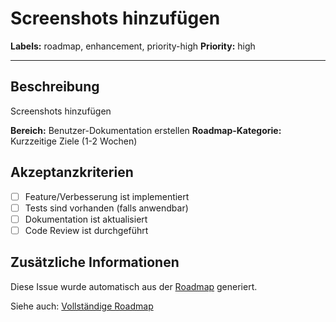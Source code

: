 # Screenshots hinzufügen

**Labels:** roadmap, enhancement, priority-high
**Priority:** high

---

## Beschreibung

Screenshots hinzufügen

**Bereich:** Benutzer-Dokumentation erstellen
**Roadmap-Kategorie:** Kurzzeitige Ziele (1-2 Wochen)

## Akzeptanzkriterien

- [ ] Feature/Verbesserung ist implementiert
- [ ] Tests sind vorhanden (falls anwendbar)
- [ ] Dokumentation ist aktualisiert
- [ ] Code Review ist durchgeführt

## Zusätzliche Informationen

Diese Issue wurde automatisch aus der [Roadmap](../ROADMAP.md) generiert.

Siehe auch: [Vollständige Roadmap](../ROADMAP.md)